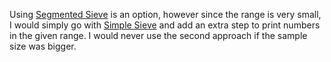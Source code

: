 Using [Segmented Sieve](https://www.geeksforgeeks.org/segmented-sieve-print-primes-in-a-range/) is an option, however since the range is very small, I would simply go with [Simple Sieve](https://www.geeksforgeeks.org/sieve-of-eratosthenes/) and add an extra step to print numbers in the given range. I would never use the second approach if the sample size was bigger.
